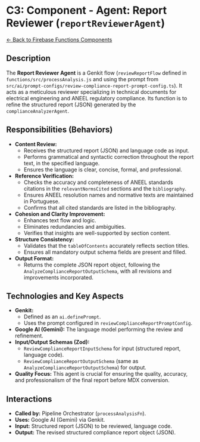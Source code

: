 # C3: Component - Agent: Report Reviewer (`reportReviewerAgent`)

[<- Back to Firebase Functions Components](./../03-firebase-functions-components.md)

## Description

The **Report Reviewer Agent** is a Genkit flow (`reviewReportFlow` defined in `functions/src/processAnalysis.js` and using the prompt from `src/ai/prompt-configs/review-compliance-report-prompt-config.ts`). It acts as a meticulous reviewer specializing in technical documents for electrical engineering and ANEEL regulatory compliance. Its function is to refine the structured report (JSON) generated by the `complianceAnalyzerAgent`.

## Responsibilities (Behaviors)

- **Content Review:**
  - Receives the structured report (JSON) and language code as input.
  - Performs grammatical and syntactic correction throughout the report text, in the specified language.
  - Ensures the language is clear, concise, formal, and professional.
- **Reference Verification:**
  - Checks the accuracy and completeness of ANEEL standards citations in the `relevantNormsCited` sections and the `bibliography`.
  - Ensures ANEEL resolution names and normative texts are maintained in Portuguese.
  - Confirms that all cited standards are listed in the bibliography.
- **Cohesion and Clarity Improvement:**
  - Enhances text flow and logic.
  - Eliminates redundancies and ambiguities.
  - Verifies that insights are well-supported by section content.
- **Structure Consistency:**
  - Validates that the `tableOfContents` accurately reflects section titles.
  - Ensures all mandatory output schema fields are present and filled.
- **Output Format:**
  - Returns the complete JSON report object, following the `AnalyzeComplianceReportOutputSchema`, with all revisions and improvements incorporated.

## Technologies and Key Aspects

- **Genkit:**
  - Defined as an `ai.definePrompt`.
  - Uses the prompt configured in `reviewComplianceReportPromptConfig`.
- **Google AI (Gemini):** The language model performing the review and refinement.
- **Input/Output Schemas (Zod):**
  - `ReviewComplianceReportInputSchema` for input (structured report, language code).
  - `ReviewComplianceReportOutputSchema` (same as `AnalyzeComplianceReportOutputSchema`) for output.
- **Quality Focus:** This agent is crucial for ensuring the quality, accuracy, and professionalism of the final report before MDX conversion.

## Interactions

- **Called by:** Pipeline Orchestrator (`processAnalysisFn`).
- **Uses:** Google AI (Gemini) via Genkit.
- **Input:** Structured report (JSON) to be reviewed, language code.
- **Output:** The revised structured compliance report object (JSON).
